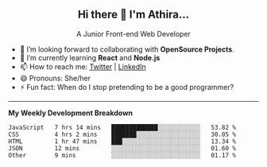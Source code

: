  
<h2 align="center">Hi there 👋 I'm Athira...</h2>
<p align="center">
  A Junior Front-end Web Developer
</p>

- 🔭 I’m looking forward to collaborating with **OpenSource Projects**.
- 🌱 I’m currently learning **React** and **Node.js**
- 📫 How to reach me: [Twitter](https://twitter.com/athira_tj) | [LinkedIn](https://www.linkedin.com/in/athiratj/)
- 😄 Pronouns: She/her
- ⚡ Fun fact: When do I stop pretending to be a good programmer?
<!--

Here are some ideas to get you started:

- 🔭 I’m currently working on ...
- 🌱 I’m currently learning 
- 🤔 I’m looking for help with ...
- 📫 How to reach me: 
- 😄 Pronouns: ...
- ⚡ Fun fact: ...
-->
-------

**My Weekly Development Breakdown**
<!--START_SECTION:waka-->
```text
JavaScript   7 hrs 14 mins   █████████████░░░░░░░░░░░░   53.82 % 
CSS          4 hrs 2 mins    ███████░░░░░░░░░░░░░░░░░░   30.05 % 
HTML         1 hr 47 mins    ███░░░░░░░░░░░░░░░░░░░░░░   13.34 % 
JSON         12 mins         ░░░░░░░░░░░░░░░░░░░░░░░░░   01.60 % 
Other        9 mins          ░░░░░░░░░░░░░░░░░░░░░░░░░   01.17 %
```
<!--END_SECTION:waka-->

